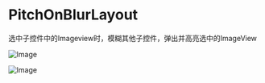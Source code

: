 # PitchOnBlurLayout
选中子控件中的Imageview时，模糊其他子控件，弹出并高亮选中的ImageView


![Image](https://github.com/yunyeLoveYoona/PitchOnBlurLayout/blob/master/app/src/main/res/drawable-xxhdpi/a.jpg)


![Image](https://github.com/yunyeLoveYoona/PitchOnBlurLayout/blob/master/app/src/main/res/drawable-xxhdpi/b.jpg)
